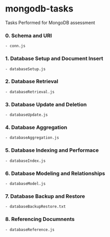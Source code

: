 # mongodb-tasks
Tasks Performed for MongoDB assessment

### 0. Schema and URI
    - conn.js

### 1. Database Setup and Document Insert
    - databaseSetup.js

### 2. Database Retrieval
    - databaseRetrieval.js

### 3. Database Update and Deletion
    - databaseUpdate.js

### 4. Database Aggregation
    - databaseAggregation.js

### 5. Database Indexing and Performace
    - databaseIndex.js

### 6. Database Modeling and Relationships
    - databaseModel.js

### 7. Database Backup and Restore
    - databaseBackupRestore.txt

### 8. Referencing Documnents
    - databaseReference.js
        